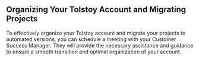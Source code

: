 ## Organizing Your Tolstoy Account and Migrating Projects

To effectively organize your Tolstoy account and migrate your projects to automated versions, you can schedule a meeting with your Customer Success Manager. They will provide the necessary assistance and guidance to ensure a smooth transition and optimal organization of your account.